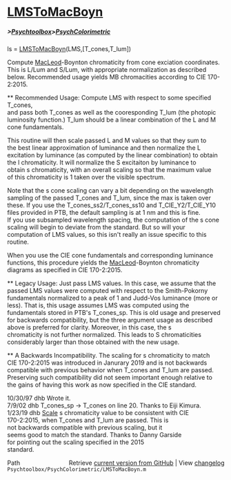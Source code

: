 # [LMSToMacBoyn](LMSToMacBoyn)
##### >[Psychtoolbox](Psychtoolbox)>[PsychColorimetric](PsychColorimetric)

ls = [LMSToMacBoyn](LMSToMacBoyn)(LMS,[T\_cones,T\_lum])  
  
Compute [MacLeod](MacLeod)-Boynton chromaticity from cone exciation coordinates.  
This is L/Lum and S/Lum, with appropriate normalization as described  
below. Recommended usage yields MB chromacities according to CIE 170-2:2015.  
  
\*\* Recommended Usage: Compute LMS with respect to some specified T\_cones,  
and pass both T\_cones as well as the cooresponding T\_lum (the photopic  
luminosity function.) T\_lum should be a linear combination of the L and M  
cone fundamentals.  
  
This routine will then scale passed L and M values so that they sum to  
the best linear approximation of luminance and then normalize the L  
excitation by luminance (as computed by the linear combination) to obtain  
the l chromaticity. It will normalize the S excitaiton by luminance to  
obtain s chromaticity, with an overall scaling so that the maximum value  
of this chromaticity is 1 taken over the visible spectrum.  
  
Note that the s cone scaling can vary a bit depending on the wavelength  
sampling of the passed T\_cones and T\_lum, since the max is taken over  
these. If you use the T\_cones\_ss2/T\_cones\_ss10 and T\_CIE\_Y2/T\_CIE\_Y10  
files provided in PTB, the default sampling is at 1 nm and this is fine.  
If you use subsampled wavelength spacing, the computation of the s cone  
scaling will begin to deviate from the standard.  But so will your  
computation of LMS values, so this isn't really an issue specific to this  
routine.  
  
When you use the CIE cone fundamentals and corresponding luminance  
functions, this procedure yields the [MacLeod](MacLeod)-Boynton chromaticity  
diagrams as specified in CIE 170-2:2015.  
  
\*\* Legacy Usage: Just pass LMS values. In this case, we assume that the  
passed LMS values were computed with respect to the Smith-Pokorny  
fundamentals normalized to a peak of 1 and Judd-Vos luminance (more or  
less).  That is, this usage assumes LMS was computed using the  
fundamentals stored in PTB's T\_cones\_sp. This is old usage and preserved  
for backwards compatibility, but the three argument usage as described  
above is preferred for clarity. Moreover, in this case, the s  
chromaticity is not further normalized.  This leads to S chromaticities  
considerably larger than those obtained with the new usage.  
  
\*\* A Backwards Incompatibility. The scaling for s chromaticity to match  
CIE 170-2:2015 was introduced in Janurary 2019 and is not backwards  
compatible with previous behavior when T\_cones and T\_lum are passed.  
Preserving such compatibility did not seem important enough relative to  
the gains of having this work as now specified in the CIE standard.  
  
10/30/97  dhb  Wrote it.  
7/9/02    dhb  T\_cones\_sp -\> T\_cones on line 20.  Thanks to Eiji Kimura.  
1/23/19   dhb  [Scale](Scale) s chromaticity value to be consistent with CIE  
               170-2:2015, when T\_cones and T\_lum are passed.  This is  
               not backwards compatible with previous scaling, but it  
               seems good to match the standard. Thanks to Danny Garside  
               for pointing out the scaling specified in the 2015  
               standard.  




<div class="code_header" style="text-align:right;">
  <span style="float:left;">Path&nbsp;&nbsp;</span> <span class="counter">Retrieve <a href=
  "https://raw.github.com/Psychtoolbox-3/Psychtoolbox-3/beta/Psychtoolbox/PsychColorimetric/LMSToMacBoyn.m">current version from GitHub</a> | View <a href=
  "https://github.com/Psychtoolbox-3/Psychtoolbox-3/commits/beta/Psychtoolbox/PsychColorimetric/LMSToMacBoyn.m">changelog</a></span>
</div>
<div class="code">
  <code>Psychtoolbox/PsychColorimetric/LMSToMacBoyn.m</code>
</div>


